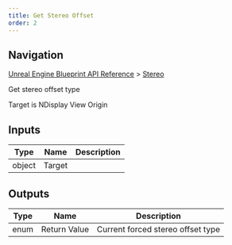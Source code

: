 ```yaml
---
title: Get Stereo Offset
order: 2
---
```

## Navigation

[Unreal Engine Blueprint API Reference](https://dev.epicgames.com/documentation/en-us/unreal-engine/BlueprintAPI) > [Stereo](https://dev.epicgames.com/documentation/en-us/unreal-engine/BlueprintAPI/Stereo)

Get stereo offset type

Target is NDisplay View Origin

## Inputs

| Type | Name | Description |
| --- | --- | --- |
| object | Target |  |

## Outputs

| Type | Name | Description |
| --- | --- | --- |
| enum | Return Value | Current forced stereo offset type |
